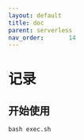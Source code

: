 ```yaml
---
layout: default
title: doc
parent: serverless
nav_order:       14
---
```


# 记录

## 开始使用

```shell
bash exec.sh
```
